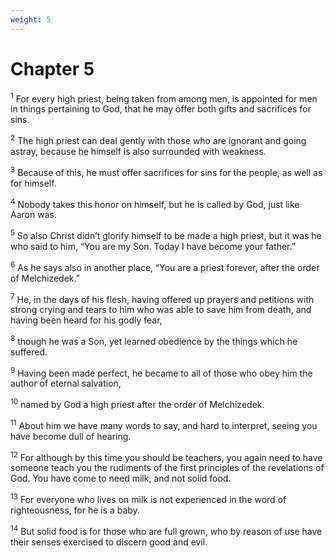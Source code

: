 ```yaml
---
weight: 5
---
```


# Chapter 5

<sup>1</sup> For every high priest, being taken from among men, is appointed for men in things pertaining to God, that he may offer both gifts and sacrifices for sins. 

<sup>2</sup> The high priest can deal gently with those who are ignorant and going astray, because he himself is also surrounded with weakness. 

<sup>3</sup> Because of this, he must offer sacrifices for sins for the people, as well as for himself. 

<sup>4</sup> Nobody takes this honor on himself, but he is called by God, just like Aaron was. 

<sup>5</sup> So also Christ didn’t glorify himself to be made a high priest, but it was he who said to him, “You are my Son. Today I have become your father.” 

<sup>6</sup> As he says also in another place, “You are a priest forever, after the order of Melchizedek.” 

<sup>7</sup> He, in the days of his flesh, having offered up prayers and petitions with strong crying and tears to him who was able to save him from death, and having been heard for his godly fear, 

<sup>8</sup> though he was a Son, yet learned obedience by the things which he suffered. 

<sup>9</sup> Having been made perfect, he became to all of those who obey him the author of eternal salvation, 

<sup>10</sup> named by God a high priest after the order of Melchizedek. 

<sup>11</sup> About him we have many words to say, and hard to interpret, seeing you have become dull of hearing. 

<sup>12</sup> For although by this time you should be teachers, you again need to have someone teach you the rudiments of the first principles of the revelations of God. You have come to need milk, and not solid food. 

<sup>13</sup> For everyone who lives on milk is not experienced in the word of righteousness, for he is a baby. 

<sup>14</sup> But solid food is for those who are full grown, who by reason of use have their senses exercised to discern good and evil. 


